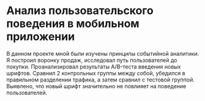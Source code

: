 # Анализ пользовательского поведения в мобильном приложении
В данном проекте мной были изучены принципы событийной аналитики. 
Я построил воронку продаж, исследовал путь пользователей до покупки. 
Проанализировал результаты A/B-теста введения новых шрифтов. Сравнил 2 контрольных группы между собой, убедился в правильном разделении трафика, 
а затем сравнил с тестовой группой. 
Выявлено, что новый шрифт значительно не повлияет на поведение пользователей.
